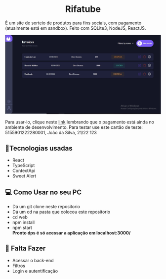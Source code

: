 
<h1 style="text-align: center">Rifatube</h1>

<p>É um site de sorteio de produtos para fins sociais, com pagamento
(atualmente está em sandbox). Feito com SQLite3, NodeJS, ReactJS.</p>

<img src="https://github.com/franwanderley/financeiro_web/blob/master/public/desktop.jpg?raw=true" alt="financeiro">

<p>Para usar-lo, clique neste <a href="https://rifatube.herokuapp.com/">link</a>
    lembrando que o pagamento está ainda no ambiente de desenvolvimento.
    Para testar use este cartão de teste: 5155901222280001, João da Silva, 21/22 123</p>

<h2> <g-emoji class="g-emoji" alias="rocket" fallback-src="https://github.githubassets.com/images/icons/emoji/unicode/1f680.png">🚀</g-emoji>Tecnologias usadas </h2> 
<ul>
    <li>React</li>
    <li>TypeScript</li>
    <li>ContextApi</li>
    <li>Sweet Alert</li>
</ul>


<h2>💻 Como Usar no seu PC</h2>
<ul>
    <li>Dá um git clone neste repositorio</li>
    <li>Dá um cd na pasta que colocou este repositorio</li>
    <li>cd web</li>
    <li>npm install</li>
    <li>npm start</li>
    <strong>Pronto dps é só acessar a aplicaçâo em localhost:3000/</strong>
 </ul>


<h2> <g-emoji class="g-emoji" alias="memo" fallback-src="https://github.githubassets.com/images/icons/emoji/unicode/1f4dd.png">📝</g-emoji> Falta Fazer</h2>
<ul>
    <li>Acessar o back-end</li>
    <li>Filtros</li>
    <li>Login e autentificação</li>
</ul>

